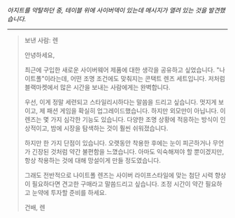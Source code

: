 _아지트를 약탈하던 중, 테이블 위에 사이버덱이 있는데 메시지가 열려 있는 것을 발견했습니다._

---

> 보낸 사람: 렌
>
> 안녕하세요,
>
> 최근에 구입한 새로운 사이버웨어 제품에 대한 생각을 공유하고 싶었습니다. "나이트폴"이라는데, 어떤 조명 조건에도 맞춰지는 콘택트 렌즈 세트입니다. 저처럼 블랙마켓에서 많은 시간을 보내는 사람에게는 완벽합니다.
>
> 우선, 이게 정말 세련되고 스타일리시하다는 말씀을 드리고 싶습니다. 멋지게 보이고, 제 패션 게임을 확실히 업그레이드했습니다. 하지만 외모만이 아닙니다. 이 렌즈는 몇 가지 심각한 기능도 있습니다. 다양한 조명 상황에 적응하는 방식이 인상적이고, 밤에 시장을 탐색하는 것이 훨씬 쉬워졌습니다.
>
> 하지만 한 가지 단점이 있습니다. 오랫동안 착용한 후에는 눈이 피곤하거나 무언가 긴장된 것처럼 약간 불편함을 느꼈습니다. 아마도 익숙해져야 할 뿐이겠지만, 항상 착용하는 것에 대해 망설이게 만들 정도였습니다.
>
> 그래도 전반적으로 나이트폴 렌즈는 사이버 라이프스타일에 맞는 첨단 시력 향상이 필요하다면 견고한 구매라고 말씀드리고 싶습니다. 조정 시간이 약간 필요하고 눈약에 투자할 준비를 하세요.
>
> 건배,
> 렌
